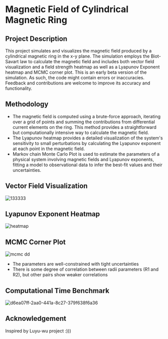 # Magnetic Field of Cylindrical Magnetic Ring
## Project Description

This project simulates and visualizes the magnetic field produced by a cylindrical magnetic ring in the x-y plane. The simulation employs the Biot-Savart law to calculate the magnetic field and includes both vector field visualization and a field strength heatmap as well as a Lyapunov Exponent heatmap and MCMC corner plot. This is an early beta version of the simulation. As such, the code might contain errors or inaccuracies. Feedback and contributions are welcome to improve its accuracy and functionality. 

## Methodology

- The magnetic field is computed using a brute-force approach, iterating over a grid of points and summing the contributions from differential current elements on the ring. This method provides a straightforward but computationally intensive way to calculate the magnetic field.
- The Lyapunov heatmap provides a detailed visualization of the system's sensitivity to small perturbations by calculating the Lyapunov exponent at each point in the magnetic field.
- Markov chain Monte Carlo Plot is used to estimate the parameters of a physical system involving magnetic fields and Lyapunov exponents, fitting a model to observational data to infer the best-fit values and their uncertainties.

## Vector Field Visualization
![133333](https://github.com/user-attachments/assets/21b43f9d-30ee-4b1a-b133-a3c58acc1c72)

## Lyapunov Exponent Heatmap
![heatmap](https://github.com/user-attachments/assets/5e1de61e-bd20-4f3f-b580-8218b7a10453)

## MCMC Corner Plot
![mcmc dd](https://github.com/user-attachments/assets/0a39224a-2753-4854-b1b2-8d54c0fca85d)
- The parameters are well-constrained with tight uncertainties
- There is some degree of correlation between radii parameters (R1 and R2), but other pairs show weaker correlations

## Computational Time Benchmark 
![d6ea07ff-2aa0-441a-8c27-379f638f6a36](https://github.com/user-attachments/assets/d8d45c51-e8bf-4d83-a2af-955e7d343bee)


## Acknowledgement
Inspired by Luyu-wu project :)))
